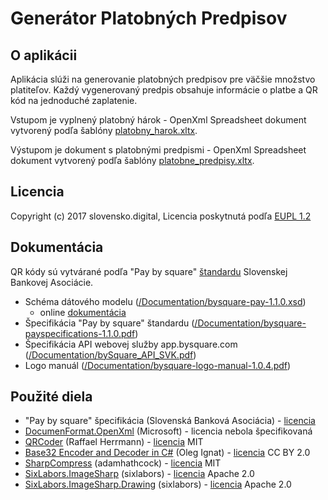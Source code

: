﻿# Generátor Platobných Predpisov

## O aplikácii
Aplikácia slúži na generovanie platobných predpisov pre väčšie množstvo platiteľov.
Každý vygenerovaný predpis obsahuje informácie o platbe a QR kód na jednoduché zaplatenie.

Vstupom je vyplnený platobný hárok - OpenXml Spreadsheet dokument vytvorený podľa šablóny 
[platobny_harok.xltx](GeneratorPP/wwwroot/platobny_harok.xltx).

Výstupom je dokument s platobnými predpismi - OpenXml Spreadsheet dokument vytvorený podľa šablóny 
[platobne_predpisy.xltx](GeneratorPP/wwwroot/platobne_predpisy.xltx).

## Licencia
Copyright (c) 2017 slovensko.digital, Licencia poskytnutá podľa [EUPL 1.2](https://joinup.ec.europa.eu/sites/default/files/inline-files/EUPL%20v1_2%20SK.txt)

## Dokumentácia
QR kódy sú vytvárané podľa "Pay by square" [štandardu](http://www.sbaonline.sk/sk/projekty/qr-platby/) Slovenskej Bankovej Asociácie.

- Schéma dátového modelu ([/Documentation/bysquare-pay-1.1.0.xsd](GeneratorPP/Documentation/bysquare-pay-1.1.0.xsd))
    - online [dokumentácia](https://www.bsqr.co/schema/)
- Špecifikácia "Pay by square" štandardu ([/Documentation/bysquare-payspecifications-1.1.0.pdf](GeneratorPP/Documentation/bysquare-payspecifications-1.1.0.pdf))
- Špecifikácia API webovej služby app.bysquare.com ([/Documentation/bySquare_API_SVK.pdf](GeneratorPP/Documentation/bySquare_API_SVK.pdf))
- Logo manuál ([/Documentation/bysquare-logo-manual-1.0.4.pdf](GeneratorPP/Documentation/bysquare-logo-manual-1.0.4.pdf))

## Použité diela
- "Pay by square" špecifikácia (Slovenská Banková Asociácia) - [licencia](http://www.sbaonline.sk/sk/projekty/qr-platby/podmienky-pouzitia-specifikacia-standardu-pay-square.html)
- [DocumenFormat.OpenXml](https://www.nuget.org/packages/DocumentFormat.OpenXml/) (Microsoft) -	licencia nebola špecifikovaná
- [QRCoder](https://www.nuget.org/packages/QRCoder/) (Raffael Herrmann) - [licencia](https://github.com/codebude/QRCoder/blob/master/LICENSE.txt) MIT
- [Base32 Encoder and Decoder in C#](http://scottless.com/blog/archive/2014/02/15/base32-encoder-and-decoder-in-c.aspx) (Oleg Ignat) - [licencia](https://creativecommons.org/licenses/by/2.0/) CC BY 2.0
- [SharpCompress](https://www.nuget.org/packages/sharpcompress/) (adamhathcock) - [licencia](https://github.com/adamhathcock/sharpcompress/blob/master/LICENSE.txt) MIT
- [SixLabors.ImageSharp](https://www.nuget.org/packages/SixLabors.ImageSharp/) (sixlabors) - [licencia](http://www.apache.org/licenses/LICENSE-2.0) Apache 2.0
- [SixLabors.ImageSharp.Drawing](https://www.nuget.org/packages/SixLabors.ImageSharp.Drawing/) (sixlabors) - [licencia](http://www.apache.org/licenses/LICENSE-2.0) Apache 2.0


